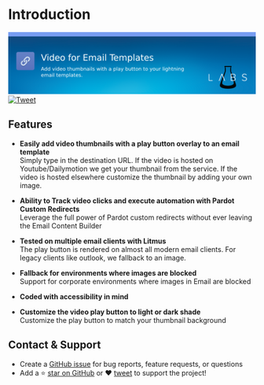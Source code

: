 # Introduction

![Video for Email Templates](assets/img/banner.png)
[![Tweet](https://img.shields.io/twitter/url/http/shields.io.svg?style=social)](https://twitter.com/intent/tweet?url=https%3A%2F%2Fgithub.com%2Fshrej%2Femail-video&hashtags=salesforcelabs,pardot)

## Features

- **Easily add video thumbnails with a play button overlay to an email template**<br>
  Simply type in the destination URL. If the video is hosted on Youtube/Dailymotion we get your thumbnail from the service. If the video is hosted elsewhere customize the thumbnail by adding your own image.

- **Ability to Track video clicks and execute automation with Pardot Custom Redirects**<br>
  Leverage the full power of Pardot custom redirects without ever leaving the Email Content Builder

- **Tested on multiple email clients with Litmus**<br>
  The play button is rendered on almost all modern email clients. For legacy clients like outlook, we fallback to an image.

- **Fallback for environments where images are blocked**<br>
  Support for corporate environments where images in Email are blocked

- **Coded with accessibility in mind**

- **Customize the video play button to light or dark shade**<br>
  Customize the play button to match your thumbnail background


## Contact & Support

- Create a [GitHub issue](https://github.com/shrej/email-video/issues) for bug reports, feature requests, or questions
- Add a ⭐️ [star on GitHub](https://github.com/shrej/email-video) or ❤️ [tweet](https://twitter.com/intent/tweet?url=https%3A%2F%2Fgithub.com%2Fshrej%2Femail-video&hashtags=salesforcelabs,pardot) to support the project!

<!-- GitHub Buttons -->
<script async defer src="https://buttons.github.io/buttons.js"></script>
